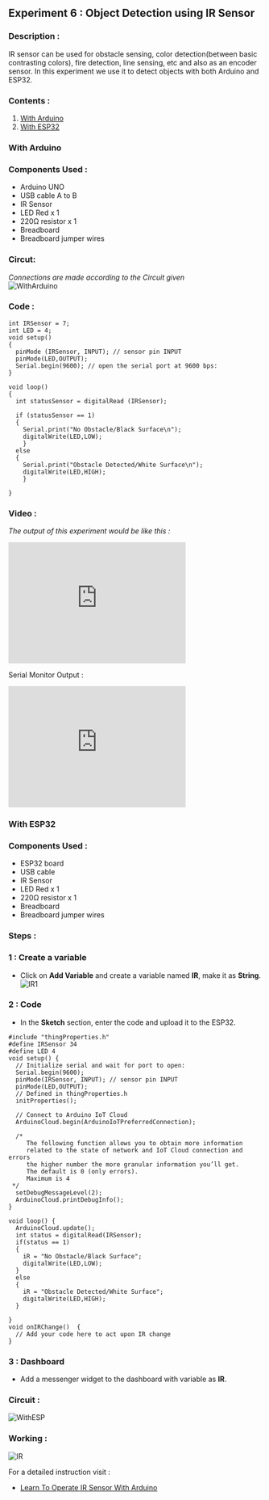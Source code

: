 ## Experiment 6 : Object Detection using IR Sensor

### Description :  
IR sensor can be used for obstacle sensing, color detection(between basic contrasting colors), fire detection, line sensing, etc and also as an encoder sensor. In this experiment we use it to detect objects with both Arduino and ESP32.

### Contents :
1. [With Arduino](#with-arduino)
2. [With ESP32](#with-esp32)   

### With Arduino   

### Components Used :   
* Arduino UNO
* USB cable A to B
* IR Sensor
* LED Red x 1
* 220Ω resistor x 1 
* Breadboard
* Breadboard jumper wires   

### Circut:
_Connections are made according to the Circuit given_   
![WithArduino](https://user-images.githubusercontent.com/86108610/171998632-4b803e2a-9387-47d8-a302-e5f13641b6db.png)   

### Code :

```
int IRSensor = 7;
int LED = 4;
void setup() 
{
  pinMode (IRSensor, INPUT); // sensor pin INPUT
  pinMode(LED,OUTPUT);
  Serial.begin(9600); // open the serial port at 9600 bps:
}

void loop()
{
  int statusSensor = digitalRead (IRSensor);
  
  if (statusSensor == 1)
  {
    Serial.print("No Obstacle/Black Surface\n"); 
    digitalWrite(LED,LOW);
    }
  else
  {
    Serial.print("Obstacle Detected/White Surface\n");
    digitalWrite(LED,HIGH);
    } 
    
}
```   

### Video :
_The output of this experiment would be like this :_   
<iframe width="352" height="240"
src="https://user-images.githubusercontent.com/86108610/171999973-4ca0783a-0c94-4d2a-88cc-b2fc057b89b3.mp4"
frameborder="0" 
allow="accelerometer; autoplay; encrypted-media; gyroscope; picture-in-picture" 
allowfullscreen></iframe>

Serial Monitor Output :   
<iframe width="352" height="240"
src="https://user-images.githubusercontent.com/86108610/171999394-2f74d2a8-3ca3-4183-b90f-3e8a26dbdd2a.mp4"
frameborder="0" 
allow="accelerometer; autoplay; encrypted-media; gyroscope; picture-in-picture" 
allowfullscreen></iframe>   

### With ESP32   

### Components Used :   
* ESP32 board
* USB cable 
* IR Sensor
* LED Red x 1
* 220Ω resistor x 1 
* Breadboard
* Breadboard jumper wires   

### Steps :   
### 1 : Create a variable   
* Click on __Add Variable__ and create a variable named **IR**, make it as **String**.     
![IR1](https://user-images.githubusercontent.com/86108610/171999240-126db847-33a8-45ac-8838-c52be8693dd6.png)   
  
### 2 : Code   
* In the __Sketch__ section, enter the code and upload it to the ESP32.   
 
```
#include "thingProperties.h"
#define IRSensor 34 
#define LED 4
void setup() {
  // Initialize serial and wait for port to open:
  Serial.begin(9600);
  pinMode(IRSensor, INPUT); // sensor pin INPUT
  pinMode(LED,OUTPUT);
  // Defined in thingProperties.h
  initProperties();

  // Connect to Arduino IoT Cloud
  ArduinoCloud.begin(ArduinoIoTPreferredConnection);
  
  /*
     The following function allows you to obtain more information
     related to the state of network and IoT Cloud connection and errors
     the higher number the more granular information you’ll get.
     The default is 0 (only errors).
     Maximum is 4
 */
  setDebugMessageLevel(2);
  ArduinoCloud.printDebugInfo();
}

void loop() {
  ArduinoCloud.update();
  int status = digitalRead(IRSensor);
  if(status == 1)
  {
    iR = "No Obstacle/Black Surface";
    digitalWrite(LED,LOW);
  }
  else
  {
    iR = "Obstacle Detected/White Surface";
    digitalWrite(LED,HIGH);
  } 
  
}
void onIRChange()  {
  // Add your code here to act upon IR change
}
```   
   
### 3 : Dashboard   
* Add a messenger widget to the dashboard with variable as **IR**.   
   
### Circuit :   
![WithESP](https://user-images.githubusercontent.com/86108610/171999319-e12b95a0-455f-44b1-b8e8-960d600a40d0.png)   
 
### Working :
![IR](https://user-images.githubusercontent.com/86108610/171999333-44ac0e85-e3c4-4389-8357-d59c5efda428.png)
   

For a detailed instruction visit :   
* [Learn To Operate IR Sensor With Arduino](https://medium.com/deeplift/beginners-guide-to-learning-arduino-technology-b01ab76549e6)
